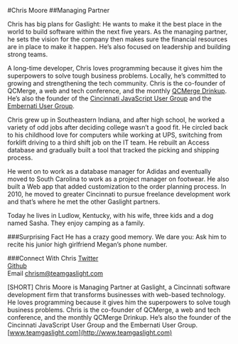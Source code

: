#Chris Moore##Managing PartnerChris has big plans for Gaslight: He wants to make it the best place in the world to build software within the next five years. As the managing partner, he sets the vision for the company then makes sure the financial resources are in place to make it happen. He’s also focused on leadership and building strong teams.A long-time developer, Chris loves programming because it gives him the superpowers to solve tough business problems. Locally, he’s committed to growing and strengthening the tech community. Chris is the co-founder of QCMerge, a web and tech conference, and the monthly [QCMerge Drinkup](http://www.meetup.com/QCMDrinkup/). He’s also the founder of the [Cincinnati JavaScript User Group](http://blog.cincijs.com/) and the [Embernati User Group](http://www.meetup.com/EmberNati/). Chris grew up in Southeastern Indiana, and after high school, he worked a variety of odd jobs after deciding college wasn’t a good fit. He circled back to his childhood love for computers while working at UPS, switching from forklift driving to a third shift job on the IT team. He rebuilt an Access database and gradually built a tool that tracked the picking and shipping process.He went on to work as a database manager for Adidas and eventually moved to South Carolina to work as a project manager on footwear. He also built a Web app that added customization to the order planning process. In 2010, he moved to greater Cincinnati to pursue freelance development work and that’s where he met the other Gaslight partners.Today he lives in Ludlow, Kentucky, with his wife, three kids and a dog named Sasha. They enjoy camping as a family.###Surprising FactHe has a crazy good memory. We dare you: Ask him to recite his junior high girlfriend Megan’s phone number.###Connect With Chris[Twitter](https://twitter.com/cdmwebs)<br>[Github](https://github.com/cdmwebs)<br>Email chrism@teamgaslight.com[SHORT]Chris Moore is Managing Partner at Gaslight, a Cincinnati software development firm that transforms businesses with web-based technology. He loves programming because it gives him the superpowers to solve tough business problems. Chris is the co-founder of QCMerge, a web and tech conference, and the monthly QCMerge Drinkup. He’s also the founder of the Cincinnati JavaScript User Group and the Embernati User Group. [www.teamgaslight.com](http://www.teamgaslight.com)